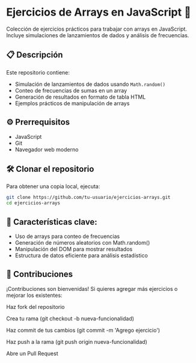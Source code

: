 # Ejercicios de Arrays en JavaScript 🚀

Colección de ejercicios prácticos para trabajar con arrays en JavaScript. Incluye simulaciones de lanzamientos de dados y análisis de frecuencias.

## 📋 Descripción
Este repositorio contiene:
- Simulación de lanzamientos de dados usando `Math.random()`
- Conteo de frecuencias de sumas en un array
- Generación de resultados en formato de tabla HTML
- Ejemplos prácticos de manipulación de arrays

## ⚙️ Prerrequisitos
- JavaScript
- Git
- Navegador web moderno

## 🛠️ Clonar el repositorio
Para obtener una copia local, ejecuta:
```bash
git clone https://github.com/tu-usuario/ejercicios-arrays.git
cd ejercicios-arrays
```

## 🔄 Características clave:

- Uso de arrays para conteo de frecuencias
- Generación de números aleatorios con Math.random()
- Manipulación del DOM para mostrar resultados
- Estructura de datos eficiente para análisis estadístico

## 🤝 Contribuciones
¡Contribuciones son bienvenidas! Si quieres agregar más ejercicios o mejorar los existentes:

Haz fork del repositorio

Crea tu rama (git checkout -b nueva-funcionalidad)

Haz commit de tus cambios (git commit -m 'Agrego ejercicio')

Haz push a la rama (git push origin nueva-funcionalidad)

Abre un Pull Request
